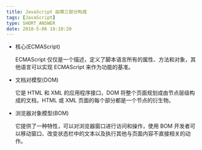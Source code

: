 ```yaml
---
title: JavaScript 由哪三部分构成
tags: [JavaScript]
type: SHORT_ANSWER
date: 2018-5-06 18:10:20
---
```


- 核心(ECMAScript)

  ECMAScript 仅仅是一个描述，定义了脚本语言所有的属性、方法和对象，其他语言可以实现 ECMAScript 来作为功能的基准。

- 文档对模型(DOM)

  它是 HTML 和 XML 的应用程序接口，DOM 将整个页面规划成由节点层级构成的文档，HTML 或 XML 页面的每个部分都是一个节点的衍生物。

- 浏览器对象模型(BOM)

  它提供了一种特性，可以对浏览器窗口进行访问和操作，使用 BOM 开发者可以移动窗口、改变状态栏中的文本以及执行其他与页面内容不直接相关的动作。
